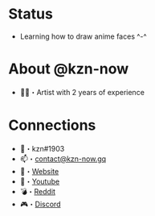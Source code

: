 # Status
- Learning how to draw anime faces ^-^

# About @kzn-now
- 👩‍🎨・Artist with 2 years of experience

# Connections
- 💫・kzn#1903
- 📫・contact@kzn-now.gq
- 🔧・[Website](https://kzn-now.gq/)
- 🥤・[Youtube](https://kzn-now.gq/connections/youtube/)
- 💣・[Reddit](https://kzn-now.gq/connections/reddit/)
- 🎮・[Discord](https://kzn-now.gq/connections/discord/)
